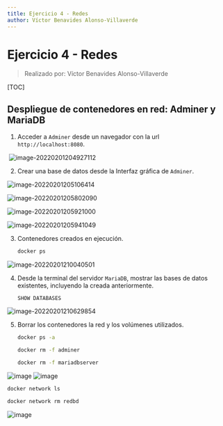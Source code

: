 ```yaml
---
title: Ejercicio 4 - Redes
author: Víctor Benavides Alonso-Villaverde
---
```


# Ejercicio 4 - Redes

> Realizado por:  Víctor Benavides Alonso-Villaverde

[TOC]

## Despliegue de contenedores en red: Adminer y MariaDB



1. Acceder a `Adminer` desde un navegador con la url `http://localhost:8080`.

​	![image-20220201204927112](https://user-images.githubusercontent.com/83083348/152125670-59c33ce7-b7ae-4d09-96d0-3bdcc0bc6e04.png)



2. Crear una base de datos desde la Interfaz gráfica de `Adminer`.

![image-20220201205106414](https://user-images.githubusercontent.com/83083348/152125729-949bb03d-1c87-47e5-9675-d220325fdd2c.png)



![image-20220201205802090](https://user-images.githubusercontent.com/83083348/152125778-8e960f86-4f72-4391-81c7-88368e1dae92.png)

![image-20220201205921000](https://user-images.githubusercontent.com/83083348/152125825-c2d29997-d262-4820-beed-3cbbd7cd3309.png)


![image-20220201205941049](https://user-images.githubusercontent.com/83083348/152125886-7f55aec1-b934-4a79-8693-9ef832f57bb5.png)



3. Contenedores creados en ejecución.

   ```bash
   docker ps
   ```

![image-20220201210040501](https://user-images.githubusercontent.com/83083348/152125901-5eba684e-0bc8-40bb-8757-658337c26490.png)




4. Desde la terminal del servidor `MariaDB`, mostrar las bases de datos existentes, incluyendo la creada anteriormente.

   ```mariadb
   SHOW DATABASES
   ```

   

![image-20220201210629854](https://user-images.githubusercontent.com/83083348/152125919-3e20df2d-b9b1-4406-9fdd-a7a3b4350018.png)



5. Borrar los contenedores la red y los volúmenes utilizados.

   ```bash
   docker ps -a
   ```
   ```bash
   docker rm -f adminer
   ```
      ```bash
   docker rm -f mariadbserver
   ```
![image](https://user-images.githubusercontent.com/83083348/152183430-04e7f900-a720-4924-bc4a-95f8ca28f181.png)
![image](https://user-images.githubusercontent.com/83083348/152183603-0f0c37b7-7d0e-43de-bccf-cfe7f447a431.png)
```bash
docker network ls
```
```bash
docker network rm redbd
```
![image](https://user-images.githubusercontent.com/83083348/152184707-a02c8acb-2da4-49bf-862e-5225d74562f7.png)


